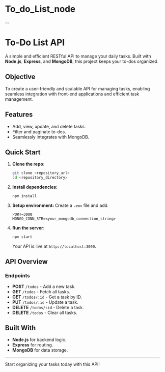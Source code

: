 ﻿# To_do_List_node
--
# To-Do List API

A simple and efficient RESTful API to manage your daily tasks. Built with **Node.js**, **Express**, and **MongoDB**, this project keeps your to-dos organized.

## Objective
To create a user-friendly and scalable API for managing tasks, enabling seamless integration with front-end applications and efficient task management.

## Features
- Add, view, update, and delete tasks.
- Filter and paginate to-dos.
- Seamlessly integrates with MongoDB.

## Quick Start

1. **Clone the repo:**
   ```bash
   git clone <repository_url>
   cd <repository_directory>
   ```

2. **Install dependencies:**
   ```bash
   npm install
   ```

3. **Setup environment:**
   Create a `.env` file and add:
   ```env
   PORT=3000
   MONGO_CONN_STR=<your_mongodb_connection_string>
   ```

4. **Run the server:**
   ```bash
   npm start
   ```
   Your API is live at `http://localhost:3000`.

## API Overview

### Endpoints

- **POST** `/todos` - Add a new task.
- **GET** `/todos` - Fetch all tasks.
- **GET** `/todos/:id` - Get a task by ID.
- **PUT** `/todos/:id` - Update a task.
- **DELETE** `/todos/:id` - Delete a task.
- **DELETE** `/todos` - Clear all tasks.

## Built With
- **Node.js** for backend logic.
- **Express** for routing.
- **MongoDB** for data storage.

---
Start organizing your tasks today with this API!
